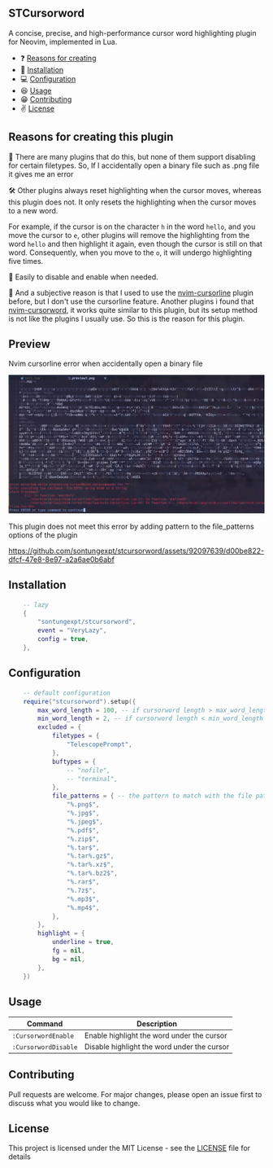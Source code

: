 ## STCursorword

A concise, precise, and high-performance cursor word highlighting plugin for Neovim, implemented in Lua.

- ❓ [Reasons for creating](#reason)
- 👀 [Installation](#installation)
- 💻 [Configuration](#configuration)
- 😆 [Usage](#usage)
- 😁 [Contributing](#contributing)
- ✌️ [License](#license)

## Reasons <a name = "reason"></a> for creating this plugin

🎉 There are many plugins that do this, but none of them support disabling for certain filetypes. So, If I accidentally open a binary file such as .png file it gives me an error

🛠️ Other plugins always reset highlighting when the cursor moves, whereas this plugin does not. It only resets the highlighting when the cursor moves to a new word.

For example, if the cursor is on the character `h` in the word `hello`, and you move the cursor to `e`, other plugins will remove the highlighting from the word `hello` and then highlight it again, even though the cursor is still on that word. Consequently, when you move to the `o`, it will undergo highlighting five times.

🍕 Easily to disable and enable when needed.

🚀 And a subjective reason is that I used to use the [nvim-cursorline](https://github.com/yamatsum/nvim-cursorline) plugin before, but I don't use the cursorline feature. Another plugins i found that [nvim-cursorword](https://github.com/xiyaowong/nvim-cursorword), it works quite similar to this plugin, but its setup method is not like the plugins I usually use. So this is the reason for this plugin.

## Preview

Nvim cursorline error when accidentally open a binary file

![nvim-cursorline error](./docs/readme/compare1.png)

This plugin does not meet this error by adding pattern to the file_patterns options of the plugin

https://github.com/sontungexpt/stcursorword/assets/92097639/d00be822-dfcf-47e8-8e97-a2a6ae0b6abf

## Installation

```lua
    -- lazy
    {
        "sontungexpt/stcursorword",
        event = "VeryLazy",
        config = true,
    },
```

## Configuration

```lua
    -- default configuration
    require("stcursorword").setup({
        max_word_length = 100, -- if cursorword length > max_word_length then not highlight
        min_word_length = 2, -- if cursorword length < min_word_length then not highlight
        excluded = {
            filetypes = {
                "TelescopePrompt",
            },
            buftypes = {
                -- "nofile",
                -- "terminal",
            },
            file_patterns = { -- the pattern to match with the file path
                "%.png$",
                "%.jpg$",
                "%.jpeg$",
                "%.pdf$",
                "%.zip$",
                "%.tar$",
                "%.tar%.gz$",
                "%.tar%.xz$",
                "%.tar%.bz2$",
                "%.rar$",
                "%.7z$",
                "%.mp3$",
                "%.mp4$",
            },
        },
        highlight = {
            underline = true,
            fg = nil,
            bg = nil,
        },
    })
```

## Usage

| **Command**          | **Description**                             |
| -------------------- | ------------------------------------------- |
| `:CursorwordEnable`  | Enable highlight the word under the cursor  |
| `:CursorwordDisable` | Disable highlight the word under the cursor |

## Contributing

Pull requests are welcome. For major changes, please open an issue first to discuss what you would like to change.

## License

This project is licensed under the MIT License - see the [LICENSE](LICENSE) file for details
